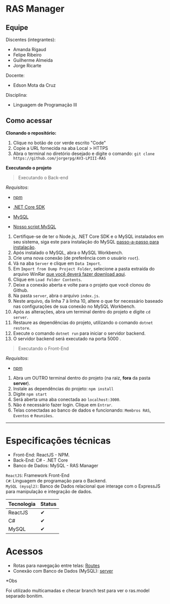 # RAS Manager

## Equipe 

Discentes (integrantes):

- Amanda Rigaud
- Felipe Ribeiro
- Guilherme Almeida
- Jorge Ricarte

Docente:

- Edson Mota da Cruz

Disciplina:

- Linguagem de Programação III

## Como acessar

**Clonando o repositório:**<br/>
1. Clique no botão de cor verde escrito "Code"
2. Copie a URL fornecida na aba Local > HTTPS
3. Abra o terminal no diretório desejado e digite o comando: `git clone https://github.com/jorgerpg/AV3-LPIII-RAS`

**Executando o projeto**<br/>
> Executando o Back-end

*Requisitos*: 
- [npm](https://docs.npmjs.com/downloading-and-installing-node-js-and-npm)
- [.NET Core SDK](https://dotnet.microsoft.com/download)
- [MySQL](https://dev.mysql.com/downloads/installer/)

- [Nosso script MySQL](https://docs.google.com/document/d/17Ae6wyL0NVFgF1mbksu7tVYMInyjssj7VDAuagkcBpc/edit?usp=sharing)

1. Certifique-se de ter o Node.js, .NET Core SDK e o MySQL instalados em seu sistema, siga este para instalação do MySQL [passo-a-passo para instalação](https://youtu.be/KYaZVqHHXpM).
2. Após instalado o MySQL, abra o MySQL Workbench.
3. Crie uma nova conexão (de preferência com o usuário `root`).
4. Vá na aba `Server` e clique em `Data Import`.
5. Em `Import from Dump Project Folder`, selecione a pasta extraída do arquivo WinRar [que você deverá fazer download aqui](https://github.com/RAS-MANAGER/assets/blob/main/Dump20221113.rar).
6. Clique em `Load Folder Contents`. 
7. Deixe a conexão aberta e volte para o projeto que você clonou do Github.
8. Na pasta `server`, abra o arquivo `index.js`.
9. Neste arquivo, da linha 7 à linha 10, altere o que for necessário baseado nas configurações de sua conexão no MySQL Workbench.
10. Após as alterações, abra um terminal dentro do projeto e digite `cd server`.
11. Restaure as dependências do projeto, utilizando o comando `dotnet restore`.
12. Execute o comando `dotnet run` para iniciar o servidor backend.
13. O servidor backend será executado na porta 5000 .


> Executando o Front-End

*Requisitos*:
- [npm](https://docs.npmjs.com/downloading-and-installing-node-js-and-npm)

1. Abra um OUTRO terminal dentro do projeto (na raiz, **fora** da pasta **server**).
2. Instale as dependências do projeto: `npm install`
3. Digite `npm start`
4. Será aberta uma aba conectada ao `localhost:3000`.
5. Não é necessário fazer login. Clique em `Entrar`.
6. Telas conectadas ao banco de dados e funcionando: `Membros RAS`, `Eventos` e `Reuniões`.


---

# Especificações técnicas

- Front-End: ReactJS - NPM.
- Back-End: C# - .NET Core
- Banco de Dados: MySQL - RAS Manager

`ReactJS`: Framework Front-End<br/>
`C#`: Linguagem de programação para o Backend.<br/>
`MySQL (mysql2)`: Banco de Dados relacional que interage com o ExpressJS para manipulação e integração de dados.

Tecnologia | Status 
------ | ------
ReactJS | ✔ 
C#   | ✔ 
MySQL   | ✔

# Acessos

- Rotas para navegação entre telas: [Routes](src/Routes.js)
- Conexão com Banco de Dados (MySQL): [server](server/index.js)

*Obs

Foi utilizado multicamadas e checar branch test para ver o ras.model separado bonitim.
